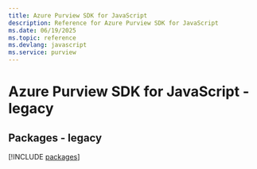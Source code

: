 ```yaml
---
title: Azure Purview SDK for JavaScript
description: Reference for Azure Purview SDK for JavaScript
ms.date: 06/19/2025
ms.topic: reference
ms.devlang: javascript
ms.service: purview
---
```

# Azure Purview SDK for JavaScript - legacy
## Packages - legacy
[!INCLUDE [packages](purview-index.md)]